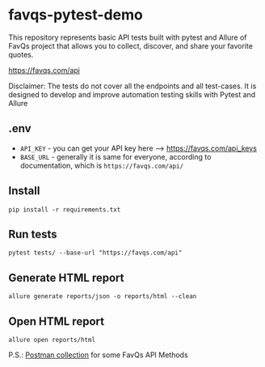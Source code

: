 # favqs-pytest-demo
This repository represents basic API tests built with pytest and Allure of FavQs project that allows you to collect, discover, and share your favorite quotes.

https://favqs.com/api


Disclaimer: The tests do not cover all the endpoints and all test-cases.
It is designed to develop and improve automation testing skills with Pytest and Allure

## .env

- `API_KEY` - you can get your API key here --> https://favqs.com/api_keys
- `BASE_URL` - generally it is same for everyone, according to documentation, which is `https://favqs.com/api/`

## Install
```commandline
pip install -r requirements.txt
```

## Run tests
```commandline
pytest tests/ --base-url "https://favqs.com/api"
```

## Generate HTML report
```commandline
allure generate reports/json -o reports/html --clean
```

## Open HTML report
```commandline
allure open reports/html
```


P.S.: [Postman collection](https://www.postman.com/red-comet-615006/workspace/favqs-api-v2/collection/42809702-a8ce8298-a3e5-4777-8a0c-5c5633de7e7e?action=share&creator=42809702) for some FavQs API Methods
